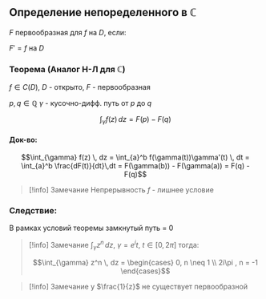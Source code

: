 ## Определение непоределенного в $\mathbb{C}$
$F$ первообразная для $f$ на $D$, если:

$F' = f$ на $D$

### Теорема (Аналог Н-Л для $\mathbb{C}$)
$f \in C(D)$, $D$ - открыто, $F$ - первообразная

$p,q \in \mathbb{Q}$
$\gamma$ - кусочно-дифф. путь от $p$ до $q$

$$\int_{\gamma} f(z) \, dz = F(p) - F(q)$$

#### Док-во:

$$\int_{\gamma} f(z) \, dz = \int_{a}^b f(\gamma(t))\gamma'(t) \, dt = \int_{a}^b \frac{dF(t)}{dt}\,dt = F(\gamma(b)) - F(\gamma(a)) = F(q) - F(q)$$

>[!info] Замечание
>Непрерывность $f$ - лишнее условие
>


### Следствие:

В рамках условий теоремы замкнутый путь = 0

>[!info] Замечание
>$\int_{\gamma} z^n \, dz$, $\gamma = e^it$, $t \in [0,2\pi]$
>тогда:
>
>$$\int_{\gamma} z^n \, dz = \begin{cases}
 0, n \neq 1 \\
2i\pi , n = -1
\end{cases}$$


>[!info] Замечание
>у $\frac{1}{z}$ не существует первообразной

